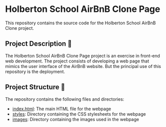 # Holberton School AirBnB Clone Page

This repository contains the source code for the Holberton School AirBnB Clone project.

## Project Description :space_invader:

The Holberton School AirBnB Clone Page project is an exercise in front-end web development. The project consists of developing a web page that mimics the user interface of the AirBnB website.
But the principal use of this repository is the deployment.

## Project Structure :robot:

The repository contains the following files and directories:

- [index.html](./index.html): The main HTML file for the webpage
- [styles](./styles): Directory containing the CSS stylesheets for the webpage
- [images](./images): Directory containing the images used in the webpage
